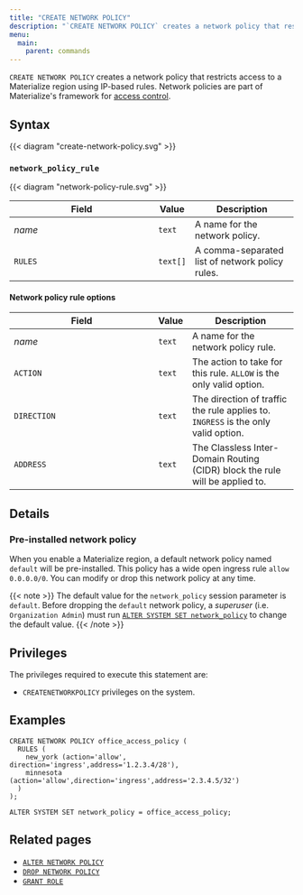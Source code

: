 ```yaml
---
title: "CREATE NETWORK POLICY"
description: "`CREATE NETWORK POLICY` creates a network policy that restricts access to a Materialize region using IP-based rules."
menu:
  main:
    parent: commands
---
```


`CREATE NETWORK POLICY` creates a network policy that restricts access to a
Materialize region using IP-based rules. Network policies are part of
Materialize's framework for [access control](/manage/access-control/).

## Syntax

{{< diagram "create-network-policy.svg" >}}

### `network_policy_rule`

{{< diagram "network-policy-rule.svg" >}}

| <div style="min-width:240px">Field</div>  | Value            | Description
|-------------------------------------------|------------------|------------------------------------------------
| _name_                                    | `text`           | A name for the network policy.
| `RULES`                                   | `text[]`         | A comma-separated list of network policy rules.

#### Network policy rule options

| <div style="min-width:240px">Field</div>  | Value            | Description
|-------------------------------------------|------------------|------------------------------------------------
| _name_                                    | `text`           | A name for the network policy rule.
| `ACTION`                                  | `text`           | The action to take for this rule. `ALLOW` is the only valid option.
| `DIRECTION`                               | `text`           | The direction of traffic the rule applies to. `INGRESS` is the only valid option.
| `ADDRESS`                                 | `text`           | The Classless Inter-Domain Routing (CIDR) block the rule will be applied to.

## Details

### Pre-installed network policy

When you enable a Materialize region, a default network policy named `default`
will be pre-installed. This policy has a wide open ingress rule `allow
0.0.0.0/0`. You can modify or drop this network policy at any time.

{{< note >}}
The default value for the `network_policy` session parameter is `default`.
Before dropping the `default` network policy, a _superuser_ (i.e. `Organization
Admin`) must run [`ALTER SYSTEM SET network_policy`](/sql/alter-system-set) to
change the default value.
{{< /note >}}

## Privileges

The privileges required to execute this statement are:

- `CREATENETWORKPOLICY` privileges on the system.

## Examples

```mzsql
CREATE NETWORK POLICY office_access_policy (
  RULES (
    new_york (action='allow', direction='ingress',address='1.2.3.4/28'),
    minnesota (action='allow',direction='ingress',address='2.3.4.5/32')
  )
);
```

```mzsql
ALTER SYSTEM SET network_policy = office_access_policy;
```

## Related pages

- [`ALTER NETWORK POLICY`](../alter-network-policy)
- [`DROP NETWORK POLICY`](../drop-network-policy)
- [`GRANT ROLE`](../grant-role)
